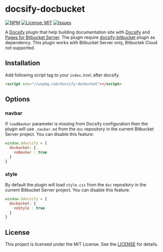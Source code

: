 # docsify-docbucket

[![NPM](https://img.shields.io/npm/v/docsify-docbucket.svg?style=flat-square)](https://www.npmjs.com/package/docsify-docbucket)
[![License: MIT](https://img.shields.io/badge/License-MIT-yellow.svg?style=flat-square)](https://github.com/szkiba/docsify-docbucket/blob/master/LICENSE)
[![Issues](https://img.shields.io/github/issues/szkiba/docsify-docbucket.svg?style=flat-square)](https://github.com/szkiba/docsify-docbucket/issues)

A [Docsify](https://docsify.js.org) plugin that help building documentation site with [Docsify](https://docsify.js.org) and [Pages for Bitbucket Server](https://mohamicorp.atlassian.net/wiki/spaces/DOC/pages/771817567/Pages+for+Bitbucket+Server). The plugin require [docsify-bitbucket](https://github.com/szkiba/docsify-bitbucket) plugin as dependency. This plugin works with Bitbucket Server only, Bitbuctek Cloud not supported.

## Installation

Add following script tag to your `index.html` after docsify.

```html
<script src="//unpkg.com/docsify-docbucket"></script>
```

## Options

### navbar

If `loadNavbar` parameter is missing from Docsify configuration then the plugin will use `_navbar.md` from the `doc` repository in the current Bitbucket Server project. You can disable this feature:

```javascript
window.$docsify = {
  docbucket: {
    noNavbar : true
  }
}
```

### style

By default the plugin will load `style.css` from the `doc` repository in the current Bitbucket Server project. You can disable this feature:

```javascript
window.$docsify = {
  docbucket: {
    noStyle : true
  }
}
```

## License

This project is licensed under the MIT License. See the [LICENSE](https://github.com/szkiba/docsify-docbucket/blob/master/LICENSE) for details.
